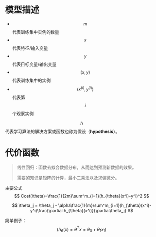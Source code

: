 # 模型描述

- $$m$$ 代表训练集中实例的数量
- $$ x$$ 代表特征/输入变量
- $$ y$$ 代表目标变量/输出变量
- $$(x,y)$$ 代表训练集中的实例
- $$(x^{(i)},y^{(i)})$$代表第 $$i$$ 个观察实例

$$h$$  代表学习算法的解决方案或函数也称为假设（**hypothesis**）。

# 代价函数

> 线性回归：函数去拟合数据分布，从而达到预测新数据的效果。
>
> 需要的知识是矩阵的计算，最小二乘法以及求偏微分。

主要公式
$$
Cost(\theta)=\frac{1}{2m}\sum^m_{i=1}(h_{\theta}(x^i)-y^i)^2
$$

$$
\theta_j = \theta_j - \alpha\frac{1}{m}\sum^m_{i=1}(h_{\theta}(x^i)-y^i)\frac{\partial h_{\theta}(x^i)}{\partial\theta_j}
$$

简单例子：$$( h_\theta(x) = \theta^{T}x = \theta_{0}+\theta_{1}x_{1} ) $$
